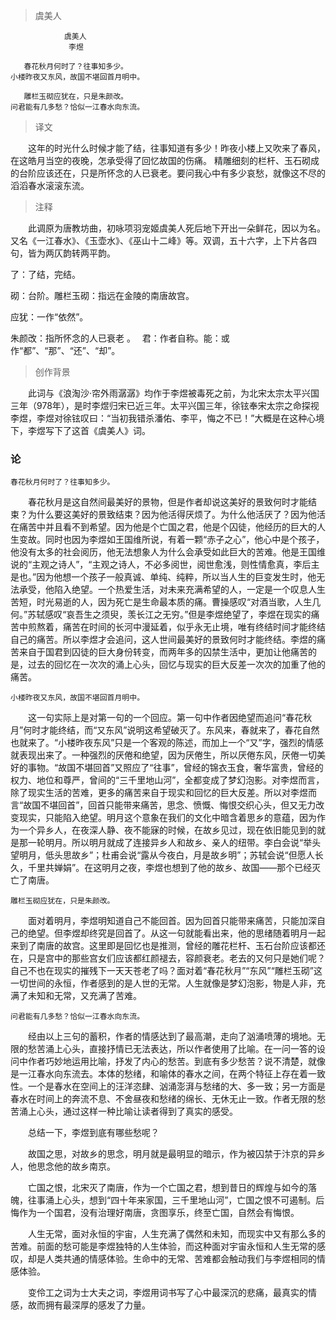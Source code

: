 > 虞美人

	            虞美人
	             李煜
	
	   春花秋月何时了？往事知多少。
	小楼昨夜又东风，故国不堪回首月明中。
	
	   雕栏玉砌应犹在，只是朱颜改。
	问君能有几多愁？恰似一江春水向东流。

> 译文

　　这年的时光什么时候才能了结，往事知道有多少！昨夜小楼上又吹来了春风，在这皓月当空的夜晚，怎承受得了回忆故国的伤痛。
精雕细刻的栏杆、玉石砌成的台阶应该还在，只是所怀念的人已衰老。要问我心中有多少哀愁，就像这不尽的滔滔春水滚滚东流。

> 注释

　　此调原为唐教坊曲，初咏项羽宠姬虞美人死后地下开出一朵鲜花，因以为名。又名《一江春水》、《玉壶水》、《巫山十二峰》等。双调，五十六字，上下片各四句，皆为两仄韵转两平韵。

了：了结，完结。

砌：台阶。雕栏玉砌：指远在金陵的南唐故宫。

应犹：一作“依然”。　

朱颜改：指所怀念的人已衰老
。　
君：作者自称。能：或作“都”、“那”、“还”、“却”。


> 创作背景

　　此词与《浪淘沙·帘外雨潺潺》均作于李煜被毒死之前，为北宋太宗太平兴国三年（978年），是时李煜归宋已近三年。太平兴国三年，徐铉奉宋太宗之命探视李煜，李煜对徐铉叹曰：“当初我错杀潘佑、李平，悔之不已！”大概是在这种心境下，李煜写下了这首《虞美人》词。 


### 论

	春花秋月何时了？往事知多少。

　　春花秋月是这自然间最美好的景物，但是作者却说这美好的景致何时才能结束？为什么要这美好的景致结束？因为他活得厌烦了。为什么他活厌了？因为他活在痛苦中并且看不到希望。因为他是个亡国之君，他是个囚徒，他经历的巨大的人生变故。同时也因为李煜如王国维所说，有着一颗“赤子之心”，他心中是个孩子，他没有太多的社会阅历，他无法想象人为什么会承受如此巨大的苦难。他是王国维说的“主观之诗人”，“主观之诗人，不必多阅世，阅世愈浅，则性情愈真，李后主是也。”因为他想一个孩子一般真诚、单纯、纯粹，所以当人生的巨变发生时，他无法承受，他陷入绝望。一个热爱生活，对未来充满希望的人，一定是一个叹息人生苦短，时光易逝的人，因为死亡是生命最本质的痛。曹操感叹“对酒当歌，人生几何。”苏轼感叹“哀吾生之须臾，羡长江之无穷。”但是李煜绝望了，李煜在现实的痛苦中煎熬着，痛苦在时间的长河中漫延着，似乎永无止境，唯有终结时间才能终结自己的痛苦。所以李煜才会追问，这人世间最美好的景致何时才能终结。李煜的痛苦来自于国君到囚徒的巨大身份转变，而两年多的囚禁生活中，更加让他痛苦的是，过去的回忆在一次次的涌上心头，回忆与现实的巨大反差一次次的加重了他的痛苦。

	小楼昨夜又东风，故国不堪回首月明中。

　　这一句实际上是对第一句的一个回应。第一句中作者因绝望而追问“春花秋月”何时才能终结，而“又东风”说明这希望破灭了。东风来，春就来了，春花自然也就来了。“小楼昨夜东风”只是一个客观的陈述，而加上一个“又”字，强烈的情感就表现出来了。一种强烈的厌倦和绝望，因为厌倦生，所以厌倦东风，厌倦一切美好的事物。“故国不堪回首”又照应了“往事”，曾经的锦衣玉食，奢华富贵，曾经的权力、地位和尊严，曾间的“三千里地山河”，全都变成了梦幻泡影。对李煜而言，除了现实生活的苦难，更多的痛苦来自于现实和回忆的巨大反差。所以对李煜而言“故国不堪回首”，回首只能带来痛苦，思念、愤慨、悔恨交织心头，但又无力改变现实，只能陷入绝望。明月这个意象在我们的文化中暗含着思乡的意蕴，因为作为一个异乡人，在夜深人静、夜不能寐的时候，在故乡见过，现在依旧能见到的就是那一轮明月。所以明月就成了连接异乡人和故乡、亲人的纽带。李白会说“举头望明月，低头思故乡”；杜甫会说“露从今夜白，月是故乡明”；苏轼会说“但愿人长久，千里共婵娟”。在这明月之夜，李煜也想到了他的故乡、故国——那个已经灭亡了南唐。

	雕栏玉砌应犹在，只是朱颜改。

　　面对着明月，李煜明知道自己不能回首。因为回首只能带来痛苦，只能加深自己的绝望。但李煜却终究是回首了。从这一句就能看出来，他的思绪随着明月一起来到了南唐的故宫。这里即是回忆也是推测，曾经的雕花栏杆、玉石台阶应该都还在，只是宫中的那些宫女们应该都红颜褪去，容颜衰老。老去的又何只是她们呢？自己不也在现实的摧残下一天天苍老了吗？面对着“春花秋月”“东风”“雕栏玉砌”这一切世间的永恒，作者感到的是人世的无常。人生就像是梦幻泡影，物是人非，充满了未知和无常，又充满了苦难。

	问君能有几多愁？恰似一江春水向东流。

　　经由以上三句的蓄积，作者的情感达到了最高潮，走向了汹涌喷薄的境地。无限的愁苦涌上心头，直接抒情已无法表达，所以作者使用了比喻。在一问一答的设问中作者巧妙地运用比喻，抒发了内心的愁苦。到底有多少愁苦？说不清楚，就像是一江春水向东流去。本体的愁绪，和喻体的春水之间，在两个特征上存在着一致性。一个是春水在空间上的汪洋恣肆、汹涌澎湃与愁绪的大、多一致；另一方面是春水在时间上的奔流不息、不舍昼夜和愁绪的绵长、无休无止一致。作者无限的愁苦涌上心头，通过这样一种比喻让读者得到了真实的感受。

　　总结一下，李煜到底有哪些愁呢？

　　故国之思，对故乡的思念，明月就是最明显的暗示，作为被囚禁于汴京的异乡人，他思念他的故乡南京。

　　亡国之恨，北宋灭了南唐，作为一个亡国之君，想到昔日的辉煌与如今的落魄，往事涌上心头，想到“四十年来家国，三千里地山河”，亡国之恨不可遏制。后悔作为一个国君，没有治理好南唐，贪图享乐，终至亡国，自然会有悔恨。

　　人生无常，面对永恒的宇宙，人生充满了偶然和未知，而现实中又有那么多的苦难。前面的愁可能是李煜独特的人生体验，而这种面对宇宙永恒和人生无常的感叹，却是人类共通的情感体验。生命中的无常、苦难都会触动我们与李煜相同的情感体验。

　　变伶工之词为士大夫之词，李煜用词书写了心中最深沉的悲痛，最真实的情感，故而拥有最深厚的感发了力量。
